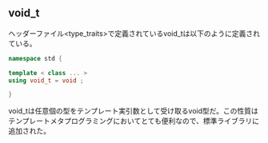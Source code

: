 ## void_t 

ヘッダーファイル\<type_traits\>で定義されているvoid_tは以下のように定義されている。

~~~c++
namespace std {

template < class ... >
using void_t = void ;

}
~~~

void_tは任意個の型をテンプレート実引数として受け取るvoid型だ。この性質はテンプレートメタプログラミングにおいてとても便利なので、標準ライブラリに追加された。
